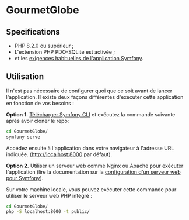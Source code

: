 GourmetGlobe
========================

Specifications
------------

  * PHP 8.2.0 ou supérieur ;
  * L'extension PHP PDO-SQLite est activée ;
  * et les [exigences habituelles de l'application Symfony][1].

Utilisation
-----

Il n'est pas nécessaire de configurer quoi que ce soit avant de lancer l'application. Il existe deux façons différentes d'exécuter cette application en fonction de vos besoins :

**Option 1.** [Télécharger Symfony CLI][2] et exécutez la commande suivante après avoir cloner le repo:

```bash
cd GourmetGlobe/
symfony serve
```

Accédez ensuite à l'application dans votre navigateur à l'adresse URL indiquée. (<http://localhost:8000> par défaut).

**Option 2.** Utiliser un serveur web comme Nginx ou Apache pour exécuter l'application
(lire la documentation sur la [configuration d'un serveur web pour Symfony][3]).

Sur votre machine locale, vous pouvez exécuter cette commande pour utiliser le serveur web PHP intégré :

```bash
cd GourmetGlobe/
php -S localhost:8000 -t public/
```


[1]: https://symfony.com/doc/current/setup.html#technical-requirements
[2]: https://symfony.com/download
[3]: https://symfony.com/doc/current/setup/web_server_configuration.html
